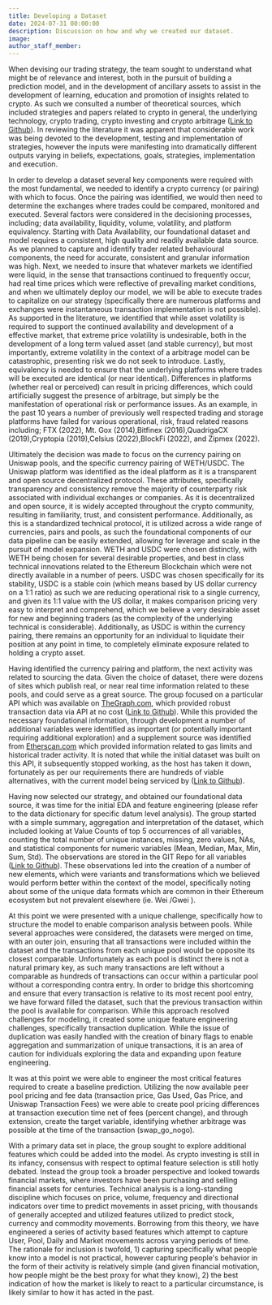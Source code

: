 ```yaml
---
title: Developing a Dataset
date: 2024-07-31 00:00:00
description: Discussion on how and why we created our dataset.
image:
author_staff_member:
---
```

When devising our trading strategy, the team sought to understand what might be of relevance and interest, both in the pursuit of building a prediction model, and in the development of ancillary assets to assist in the development of learning, education and promotion of insights related to crypto. As such we consulted a number of theoretical sources, which included strategies and papers related to crypto in general, the underlying technology, crypto trading, crypto investing and crypto arbitrage ([Link to Github](https://github.com/derek-dewald/DATASCI210/tree/main/Data_Dictionary)). In reviewing the literature it was apparent that considerable work was being devoted to the development, testing and implementation of strategies, however the inputs were manifesting into dramatically different outputs varying in beliefs, expectations, goals, strategies, implementation and execution.

In order to develop a dataset several key components were required with the most fundamental, we needed to identify a crypto currency (or pairing) with which to focus. Once the pairing was identified, we would then need to determine the exchanges where trades could be compared, monitored and executed. Several factors were considered in the decisioning processes, including; data availability, liquidity, volume, volatility, and platform equivalency. Starting with Data Availability, our foundational dataset and model requires a consistent, high quality and readily available data source. As we planned to capture and identify trader related behavioural components, the need for accurate, consistent and granular information was high. Next, we needed to insure that whatever markets we identified were liquid, in the sense that transactions continued to frequently occur, had real time prices which were reflective of prevailing market conditions, and when we ultimately deploy our model, we will be able to execute trades to capitalize on our strategy (specifically there are numerous platforms and exchanges were instantaneous transaction implementation is not possible). As supported in the literature, we identified that while asset volatility is required to support the continued availability and development of a effective market, that extreme price volatility is undesirable, both in the development of a long term valued asset (and stable currency), but most importantly, extreme volatility in the context of a arbitrage model can be catastrophic, presenting risk we do not seek to introduce. Lastly, equivalency is needed to ensure that the underlying platforms where trades will be executed are identical (or near identical). Differences in platforms (whether real or perceived) can result in pricing differences, which could artificially suggest the presence of arbitrage, but simply be the manifestation of operational risk or performance issues. As an example, in the past 10 years a number of previously well respected trading and storage platforms have failed for various operational, risk, fraud related reasons including; FTX (2022), Mt. Gox (2014),Bitfinex (2016),QuadrigaCX (2019),Cryptopia (2019),Celsius (2022),BlockFi (2022), and Zipmex (2022).

Ultimately the decision was made to focus on the currency pairing on Uniswap pools, and the specific currency pairing of WETH/USDC. The Uniswap platform was identified as the ideal platform as it is a transparent and open source decentralized protocol. These attributes, specifically transparency and consistency remove the majority of counterparty risk associated with individual exchanges or companies. As it is decentralized and open source, it is widely accepted throughout the crypto community, resulting in familiarity, trust, and consistent performance. Additionally, as this is a standardized technical protocol, it is utilized across a wide range of currencies, pairs and pools, as such the foundational components of our data pipeline can be easily extended, allowing for leverage and scale in the pursuit of model expansion. WETH and USDC were chosen distinctly, with WETH being chosen for several desirable properties, and best in class technical innovations related to the Ethereum Blockchain which were not directly available in a number of peers. USDC was chosen specifically for its stability, USDC is a stable coin (which means based by US dollar currency on a 1:1 ratio) as such we are reducing operational risk to a single currency, and given its 1:1 value with the US dollar, it makes comparison pricing very easy to interpret and comprehend, which we believe a very desirable asset for new and beginning traders (as the complexity of the underlying technical is considerable). Additionally, as USDC is within the currency pairing, there remains an opportunity for an individual to liquidate their position at any point in time, to completely eliminate exposure related to holding a crypto asset.

Having identified the currency pairing and platform, the next activity was related to sourcing the data. Given the choice of dataset, there were dozens of sites which publish real, or near real time information related to these pools, and could serve as a great source. The group focused on a particular API which was available on [TheGraph.com](http://thegraph.com/), which provided robust transaction data via API at no cost ([Link to Github](https://github.com/derek-dewald/DATASCI210/tree/main/Code)). While this provided the necessary foundational information, through development a number of additional variables were identified as important (or potentially important requiring additional exploration) and a supplement source was identified from [Etherscan.com](http://etherscan.com/) which provided information related to gas limits and historical trader activity. It is noted that while the initial dataset was built on this API, it subsequently stopped working, as the host has taken it down, fortunately as per our requirements there are hundreds of viable alternatives, with the current model being serviced by ([Link to Github](https://github.com/derek-dewald/DATASCI210/tree/main/Code)).

Having now selected our strategy, and obtained our foundational data source, it was time for the initial EDA and feature engineering (please refer to the data dictionary for specific datum level analysis). The group started with a simple summary, aggregation and interpretation of the dataset, which included looking at Value Counts of top 5 occurrences of all variables, counting the total number of unique instances, missing, zero values, NAs, and statistical components for numeric variables (Mean, Median, Max, Min, Sum, Std). The observations are stored in the GIT Repo for all variables ([Link to Github](https://github.com/derek-dewald/DATASCI210/tree/main/Datasets)). These observations led into the creation of a number of new elements, which were variants and transformations which we believed would perform better within the context of the model, specifically noting about some of the unique data formats which are common in their Ethereum ecosystem but not prevalent elsewhere (ie. Wei /Gwei ).

At this point we were presented with a unique challenge, specifically how to structure the model to enable comparison analysis between pools. While several approaches were considered, the datasets were merged on time, with an outer join, ensuring that all transactions were included within the dataset and the transactions from each unique pool would be opposite its closest comparable. Unfortunately as each pool is distinct there is not a natural primary key, as such many transactions are left without a comparable as hundreds of transactions can occur within a particular pool without a corresponding contra entry. In order to bridge this shortcoming and ensure that every transaction is relative to its most recent pool entry, we have forward filled the dataset, such that the previous transaction within the pool is available for comparison. While this approach resolved challenges for modeling, it created some unique feature engineering challenges, specifically transaction duplication. While the issue of duplication was easily handled with the creation of binary flags to enable aggregation and summarization of unique transactions, it is an area of caution for individuals exploring the data and expanding upon feature engineering.

It was at this point we were able to engineer the most critical features required to create a baseline prediction. Utilizing the now available peer pool pricing and fee data (transaction price, Gas Used, Gas Price, and Uniswap Transaction Fees) we were able to create pool pricing differences at transaction execution time net of fees (percent change), and through extension, create the target variable, identifying whether arbitrage was possible at the time of the transaction (swap\_go\_nogo).

With a primary data set in place, the group sought to explore additional features which could be added into the model. As crypto investing is still in its infancy, consensus with respect to optimal feature selection is still hotly debated. Instead the group took a broader perspective and looked towards financial markets, where investors have been purchasing and selling financial assets for centuries. Technical analysis is a long-standing discipline which focuses on price, volume, frequency and directional indicators over time to predict movements in asset pricing, with thousands of generally accepted and utilized features utilized to predict stock, currency and commodity movements. Borrowing from this theory, we have engineered a series of activity based features which attempt to capture User, Pool, Daily and Market movements across varying periods of time. The rationale for inclusion is twofold, 1) capturing specifically what people know into a model is not practical, however capturing people's behavior in the form of their activity is relatively simple (and given financial motivation, how people might be the best proxy for what they know), 2) the best indication of how the market is likely to react to a particular circumstance, is likely similar to how it has acted in the past.